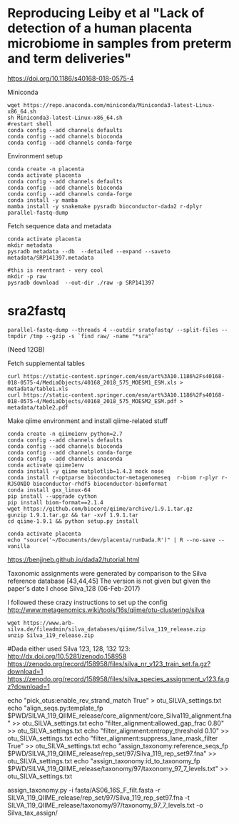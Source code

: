 # Reproducing Leiby et al "Lack of detection of a human placenta microbiome in samples from preterm and term deliveries"
https://doi.org/10.1186/s40168-018-0575-4

Miniconda
```
wget https://repo.anaconda.com/miniconda/Miniconda3-latest-Linux-x86_64.sh
sh Miniconda3-latest-Linux-x86_64.sh
#restart shell
conda config --add channels defaults
conda config --add channels bioconda
conda config --add channels conda-forge
```

Environment setup
```
conda create -n placenta
conda activate placenta
conda config --add channels defaults
conda config --add channels bioconda
conda config --add channels conda-forge
conda install -y mamba
mamba install -y snakemake pysradb bioconductor-dada2 r-dplyr parallel-fastq-dump
```

Fetch sequence data and metadata
```
conda activate placenta
mkdir metadata
pysradb metadata --db  --detailed --expand --saveto metadata/SRP141397.metadata

#this is reentrant - very cool
mkdir -p raw
pysradb download  --out-dir ./raw -p SRP141397
```

# sra2fastq
```
parallel-fastq-dump --threads 4 --outdir sratofastq/ --split-files --tmpdir /tmp --gzip -s `find raw/ -name "*sra"`
```
(Need 12GB)

Fetch supplemental tables
```
curl https://static-content.springer.com/esm/art%3A10.1186%2Fs40168-018-0575-4/MediaObjects/40168_2018_575_MOESM1_ESM.xls > metadata/table1.xls
curl https://static-content.springer.com/esm/art%3A10.1186%2Fs40168-018-0575-4/MediaObjects/40168_2018_575_MOESM2_ESM.pdf > metadata/table2.pdf
```

Make qiime environment and install qiime-related stuff
```
conda create -n qiime1env python=2.7
conda config --add channels defaults
conda config --add channels bioconda
conda config --add channels conda-forge
conda config --add channels anaconda
conda activate qiime1env
conda install -y qiime matplotlib=1.4.3 mock nose
conda install r-optparse bioconductor-metagenomeseq  r-biom r-plyr r-RJSONIO bioconductor-rhdf5 bioconductor-biomformat
conda install gxx_linux-64
pip install --upgrade cython
pip install biom-format==2.1.4
wget https://github.com/biocore/qiime/archive/1.9.1.tar.gz
gunzip 1.9.1.tar.gz && tar -xvf 1.9.1.tar
cd qiime-1.9.1 && python setup.py install
```


```
conda activate placenta
echo "source('~/Documents/dev/placenta/runDada.R')" | R --no-save --vanilla
```

https://benjjneb.github.io/dada2/tutorial.html

Taxonomic assignments were generated by comparison to the Silva reference database [43,44,45]
The version is not given but given the paper's date I chose Silva_128 (06-Feb-2017)

I followed these crazy instructions to set up the config
http://www.metagenomics.wiki/tools/16s/qiime/otu-clustering/silva
```
wget https://www.arb-silva.de/fileadmin/silva_databases/qiime/Silva_119_release.zip
unzip Silva_119_release.zip
```

#Dada either used Silva 123, 128, 132
123: http://dx.doi.org/10.5281/zenodo.158958
     https://zenodo.org/record/158958/files/silva_nr_v123_train_set.fa.gz?download=1
     https://zenodo.org/record/158958/files/silva_species_assignment_v123.fa.gz?download=1

echo "pick_otus:enable_rev_strand_match True" > otu_SILVA_settings.txt
echo "align_seqs.py:template_fp $PWD/SILVA_119_QIIME_release/core_alignment/core_Silva119_alignment.fna" >> otu_SILVA_settings.txt
echo "filter_alignment:allowed_gap_frac 0.80" >> otu_SILVA_settings.txt
echo "filter_alignment:entropy_threshold 0.10" >> otu_SILVA_settings.txt
echo "filter_alignment:suppress_lane_mask_filter True" >> otu_SILVA_settings.txt
echo "assign_taxonomy:reference_seqs_fp $PWD/SILVA_119_QIIME_release/rep_set/97/Silva_119_rep_set97.fna" >> otu_SILVA_settings.txt
echo "assign_taxonomy:id_to_taxonomy_fp $PWD/SILVA_119_QIIME_release/taxonomy/97/taxonomy_97_7_levels.txt" >> otu_SILVA_settings.txt

assign_taxonomy.py -i fasta/AS06_16S_F_filt.fasta -r SILVA_119_QIIME_release/rep_set/97/Silva_119_rep_set97.fna -t SILVA_119_QIIME_release/taxonomy/97/taxonomy_97_7_levels.txt -o Silva_tax_assign/
